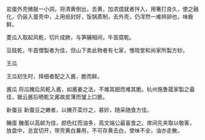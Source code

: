 岩蛋外壳微敲一小洞，将清黄倒出，去黄，加浓煨就者拌入，用箸打良久，使之融化，仍装入蛋壳中，上用纸封好，饭锅蒸制，去外壳，仍浑然一难辨卵也，味极鲜。

菱瓜入取起风乾，切片成肺，与笋脯相间，牛首腐乾。

豆豉乾，牛首僧製者为佳，但山下卖此物者有七家，惟晓堂和尚家所製方妙。

王瓜

王瓜初生时，择细者配之入酱，脆而鲜。

酱瓜
将瓜腌后风乾入酱，如酱姜之法，不难其甜而难其脆。杭州施鲁箴家製之最佳，据云酱后晒乾又酱故皮薄而皱上口脆。

新蚕豆
新蚕豆之嫩者，以腌芥菜炒之，甚妙，随采随食方佳。

醃蛋
醃蛋以高邮为佳，颜色红而油多，高文端公最喜食之。席间先夹取以敬客，放盘中，总宜切开，带壳黄白兼用，不可存黄去白，使味不全，油亦走散。